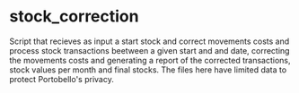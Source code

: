 # stock_correction
Script that recieves as input a start stock and correct movements costs and process stock transactions beetween a given start and and date, correcting the movements costs and generating a report of the corrected transactions, stock values per month and final stocks.
The files here have limited data to protect Portobello's privacy.